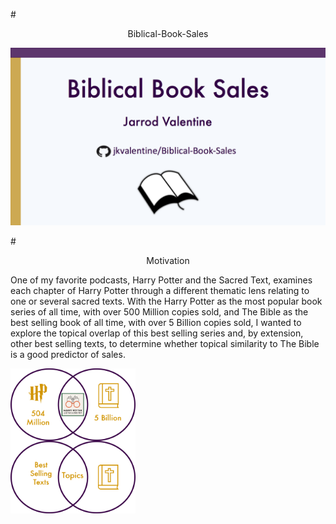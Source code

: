<style type="text/css">
.centerImage
{
text-align:center;
display:block;
}
</style>

#<center>Biblical-Book-Sales</center>

![Title Slide](https://github.com/jkvalentine/Biblical-Book-Sales/blob/master/images/title_side.png)

#<center>Motivation</center>
<p>One of my favorite podcasts, Harry Potter and the Sacred Text, examines each chapter of Harry Potter through a different thematic lens relating to one or several sacred texts. With the Harry Potter as the most popular book series of all time, with over 500 Million copies sold, and The Bible as the best selling book of all time, with over 5 Billion copies sold, I wanted to explore the topical overlap of this best selling series and, by extension, other best selling texts, to determine whether topical similarity to The Bible is a good predictor of sales.</p>

<div><img src="https://github.com/jkvalentine/Biblical-Book-Sales/blob/master/images/hp_bible.png" width="200" class="centerImage" /></div>
<div><img src="https://github.com/jkvalentine/Biblical-Book-Sales/blob/master/images/best_sellers_bible.png" class="centerImage" width="200"  /></div>

